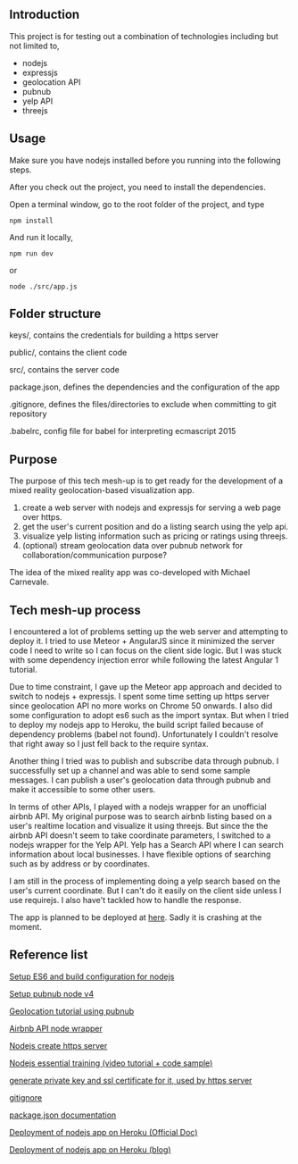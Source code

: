 ## Introduction
This project is for testing out a combination of technologies including but not limited to,
- nodejs
- expressjs
- geolocation API
- pubnub
- yelp API
- threejs

## Usage
Make sure you have nodejs installed before you running into the following steps.

After you check out the project, you need to install the dependencies.

Open a terminal window, go to the root folder of the project, and type
```
npm install
```

And run it locally,
```
npm run dev
```
or
```
node ./src/app.js
```

## Folder structure
keys/, contains the credentials for building a https server

public/, contains the client code

src/, contains the server code

package.json, defines the dependencies and the configuration of the app

.gitignore, defines the files/directories to exclude when committing to git repository

.babelrc, config file for babel for interpreting ecmascript 2015

## Purpose
The purpose of this tech mesh-up is to get ready for the development of a mixed reality geolocation-based visualization app.

1. create a web server with nodejs and expressjs for serving a web page over https.
2. get the user's current position and do a listing search using the yelp api.
3. visualize yelp listing information such as pricing or ratings using threejs.
4. (optional) stream geolocation data over pubnub network for collaboration/communication purpose?

The idea of the mixed reality app was co-developed with Michael Carnevale.

## Tech mesh-up process
I encountered a lot of problems setting up the web server and attempting to deploy it.
I tried to use Meteor + AngularJS since it minimized the server code I need to write so I can focus on the client side logic.
But I was stuck with some dependency injection error while following the latest Angular 1 tutorial.

Due to time constraint, I gave up the Meteor app approach and decided to switch to nodejs + expressjs.
I spent some time setting up https server since geolocation API no more works on Chrome 50 onwards.
I also did some configuration to adopt es6 such as the import syntax. But when I tried to deploy my nodejs app to Heroku, the build script failed because of dependency problems (babel not found). Unfortunately I couldn't resolve that right away so I just fell back to the require syntax.

Another thing I tried was to publish and subscribe data through pubnub. I successfully set up a channel and was able to send some sample messages. I can publish a user's geolocation data through pubnub and make it accessible to some other users.

In terms of other APIs, I played with a nodejs wrapper for an unofficial airbnb API. My original purpose was to search airbnb listing based on a user's realtime location and visualize it using threejs. But since the the airbnb API doesn't seem to take coordinate parameters, I switched to a nodejs wrapper for the Yelp API. Yelp has a Search API where I can search information about local businesses. I have flexible options of searching such as by address or by coordinates.

I am still in the process of implementing doing a yelp search based on the user's current coordinate. But I can't do it easily on the client side unless I use requirejs. I also have't tackled how to handle the response.

The app is planned to be deployed at [here](http://mr-geo-vis.herokuapp.com/). Sadly it is crashing at the moment.

## Reference list

[Setup ES6 and build configuration for nodejs](https://egghead.io/lessons/node-js-using-es6-and-beyond-with-node-js)

[Setup pubnub node v4](https://www.pubnub.com/docs/nodejs/data-streams-publish-and-subscribe-sdk-v4#include_pubnub_javascript_sdk_1)

[Geolocation tutorial using pubnub](https://www.pubnub.com/blog/2015-04-30-google-maps-geolocation-tracking-in-realtime-with-javascript/)

[Airbnb API node wrapper](https://github.com/phamtrisi/airapi)

[Nodejs create https server](https://nodejs.org/api/https.html#https_server_listen_handle_callback)

[Nodejs essential training (video tutorial + code sample)](https://www.lynda.com/Node-js-tutorials/Node-js-Essential-Training/417077-2.html?org=ocadu.ca)

[generate private key and ssl certificate for it, used by https server](http://stackoverflow.com/questions/16610612/create-https-server-with-node-js)

[gitignore](https://github.com/github/gitignore/blob/master/Node.gitignore)

[package.json documentation](https://docs.npmjs.com/getting-started/using-a-package.json)

[Deployment of nodejs app on Heroku (Official Doc)](https://devcenter.heroku.com/articles/deploying-nodejs)

[Deployment of nodejs app on Heroku (blog)](https://scotch.io/tutorials/how-to-deploy-a-node-js-app-to-heroku)
